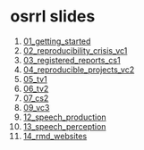osrrl slides
================

1.  [01\_getting\_started](https://osrrl.github.io/slides/01_getting_started/)
2.  [02\_reproducibility\_crisis\_vc1](https://osrrl.github.io/slides/02_reproducibility_crisis_vc1/)
3.  [03\_registered\_reports\_cs1](https://osrrl.github.io/slides/03_registered_reports_cs1/)
4.  [04\_reproducible\_projects\_vc2](https://osrrl.github.io/slides/04_reproducible_projects_vc2/)
5.  [05\_tv1](https://osrrl.github.io/slides/05_tv1/)
6.  [06\_tv2](https://osrrl.github.io/slides/06_tv2/)
7.  [07\_cs2](https://osrrl.github.io/slides/07_cs2/)
8.  [09\_vc3](https://osrrl.github.io/slides/09_vc3/)
9.  [12\_speech\_production](https://osrrl.github.io/slides/12_speech_production/)
10. [13\_speech\_perception](https://osrrl.github.io/slides/13_speech_perception/)
11. [14\_rmd\_websites](https://osrrl.github.io/slides/14_rmd_websites/)

